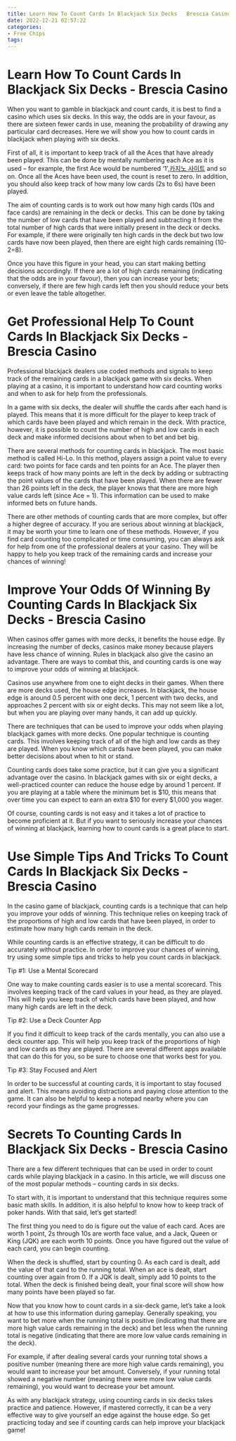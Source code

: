 ```yaml
---
title: Learn How To Count Cards In Blackjack Six Decks   Brescia Casino
date: 2022-12-21 02:57:22
categories:
- Free Chips
tags:
---
```



#  Learn How To Count Cards In Blackjack Six Decks - Brescia Casino

When you want to gamble in blackjack and count cards, it is best to find a casino which uses six decks.  In this way, the odds are in your favour, as there are sixteen fewer cards in use, meaning the probability of drawing any particular card decreases. Here we will show you how to count cards in blackjack when playing with six decks.

First of all, it is important to keep track of all the Aces that have already been played. This can be done by mentally numbering each Ace as it is used – for example, the first Ace would be numbered ‘1’,[카지노 사이트](https://choegocasino.com/) and so on. Once all the Aces have been used, the count is reset to zero.  In addition, you should also keep track of how many low cards (2s to 6s) have been played.

The aim of counting cards is to work out how many high cards (10s and face cards) are remaining in the deck or decks. This can be done by taking the number of low cards that have been played and subtracting it from the total number of high cards that were initially present in the deck or decks. For example, if there were originally ten high cards in the deck but two low cards have now been played, then there are eight high cards remaining (10-2=8).

Once you have this figure in your head, you can start making betting decisions accordingly. If there are a lot of high cards remaining (indicating that the odds are in your favour), then you can increase your bets; conversely, if there are few high cards left then you should reduce your bets or even leave the table altogether.

#  Get Professional Help To Count Cards In Blackjack Six Decks - Brescia Casino

Professional blackjack dealers use coded methods and signals to keep track of the remaining cards in a blackjack game with six decks. When playing at a casino, it is important to understand how card counting works and when to ask for help from the professionals.

In a game with six decks, the dealer will shuffle the cards after each hand is played. This means that it is more difficult for the player to keep track of which cards have been played and which remain in the deck. With practice, however, it is possible to count the number of high and low cards in each deck and make informed decisions about when to bet and bet big.

There are several methods for counting cards in blackjack. The most basic method is called Hi-Lo. In this method, players assign a point value to every card: two points for face cards and ten points for an Ace. The player then keeps track of how many points are left in the deck by adding or subtracting the point values of the cards that have been played. When there are fewer than 26 points left in the deck, the player knows that there are more high value cards left (since Ace = 1). This information can be used to make informed bets on future hands.

There are other methods of counting cards that are more complex, but offer a higher degree of accuracy. If you are serious about winning at blackjack, it may be worth your time to learn one of these methods. However, if you find card counting too complicated or time consuming, you can always ask for help from one of the professional dealers at your casino. They will be happy to help you keep track of the remaining cards and increase your chances of winning!

#  Improve Your Odds Of Winning By Counting Cards In Blackjack Six Decks - Brescia Casino

When casinos offer games with more decks, it benefits the house edge. By increasing the number of decks, casinos make money because players have less chance of winning. Rules in blackjack also give the casino an advantage. There are ways to combat this, and counting cards is one way to improve your odds of winning at blackjack.

Casinos use anywhere from one to eight decks in their games. When there are more decks used, the house edge increases. In blackjack, the house edge is around 0.5 percent with one deck, 1 percent with two decks, and approaches 2 percent with six or eight decks. This may not seem like a lot, but when you are playing over many hands, it can add up quickly.

There are techniques that can be used to improve your odds when playing blackjack games with more decks. One popular technique is counting cards. This involves keeping track of all of the high and low cards as they are played. When you know which cards have been played, you can make better decisions about when to hit or stand.

Counting cards does take some practice, but it can give you a significant advantage over the casino. In blackjack games with six or eight decks, a well-practiced counter can reduce the house edge by around 1 percent. If you are playing at a table where the minimum bet is $10, this means that over time you can expect to earn an extra $10 for every $1,000 you wager.

Of course, counting cards is not easy and it takes a lot of practice to become proficient at it. But if you want to seriously increase your chances of winning at blackjack, learning how to count cards is a great place to start.

#  Use Simple Tips And Tricks To Count Cards In Blackjack Six Decks - Brescia Casino

In the casino game of blackjack, counting cards is a technique that can help you improve your odds of winning. This technique relies on keeping track of the proportions of high and low cards that have been played, in order to estimate how many high cards remain in the deck.

While counting cards is an effective strategy, it can be difficult to do accurately without practice. In order to improve your chances of winning, try using some simple tips and tricks to help you count cards in blackjack.

Tip #1: Use a Mental Scorecard

One way to make counting cards easier is to use a mental scorecard. This involves keeping track of the card values in your head, as they are played. This will help you keep track of which cards have been played, and how many high cards are left in the deck.

Tip #2: Use a Deck Counter App

If you find it difficult to keep track of the cards mentally, you can also use a deck counter app. This will help you keep track of the proportions of high and low cards as they are played. There are several different apps available that can do this for you, so be sure to choose one that works best for you.

Tip #3: Stay Focused and Alert

In order to be successful at counting cards, it is important to stay focused and alert. This means avoiding distractions and paying close attention to the game. It can also be helpful to keep a notepad nearby where you can record your findings as the game progresses.

#  Secrets To Counting Cards In Blackjack Six Decks - Brescia Casino

There are a few different techniques that can be used in order to count cards while playing blackjack in a casino. In this article, we will discuss one of the most popular methods – counting cards in six decks.

To start with, it is important to understand that this technique requires some basic math skills. In addition, it is also helpful to know how to keep track of poker hands. With that said, let’s get started!

The first thing you need to do is figure out the value of each card. Aces are worth 1 point, 2s through 10s are worth face value, and a Jack, Queen or King (JQK) are each worth 10 points. Once you have figured out the value of each card, you can begin counting.

When the deck is shuffled, start by counting 0. As each card is dealt, add the value of that card to the running total. When an ace is dealt, start counting over again from 0. If a JQK is dealt, simply add 10 points to the total. When the deck is finished being dealt, your final score will show how many points have been played so far.

Now that you know how to count cards in a six-deck game, let’s take a look at how to use this information during gameplay. Generally speaking, you want to bet more when the running total is positive (indicating that there are more high value cards remaining in the deck) and bet less when the running total is negative (indicating that there are more low value cards remaining in the deck).

For example, if after dealing several cards your running total shows a positive number (meaning there are more high value cards remaining), you would want to increase your bet amount. Conversely, if your running total showed a negative number (meaning there were more low value cards remaining), you would want to decrease your bet amount.

As with any blackjack strategy, using counting cards in six decks takes practice and patience. However, if mastered correctly, it can be a very effective way to give yourself an edge against the house edge. So get practicing today and see if counting cards can help improve your blackjack game!